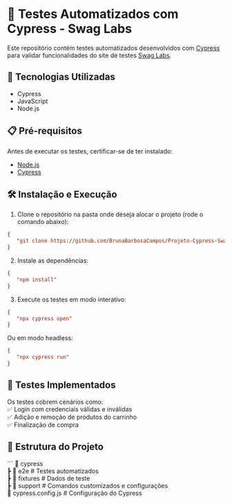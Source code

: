 # 🚀 Testes Automatizados com Cypress - Swag Labs  

Este repositório contém testes automatizados desenvolvidos com [Cypress](https://www.cypress.io/) para validar funcionalidades do site de testes [Swag Labs](https://www.saucedemo.com/).  

## 📌 Tecnologias Utilizadas  
- Cypress  
- JavaScript  
- Node.js  

## 📋 Pré-requisitos  
Antes de executar os testes, certificar-se de ter instalado:  
- [Node.js](https://nodejs.org/)  
- [Cypress](https://docs.cypress.io/guides/getting-started/installing-cypress)  

## 🛠️ Instalação e Execução  

1. Clone o repositório na pasta onde deseja alocar o projeto (rode o comando abaixo):
   
```json
{
   "git clone https://github.com/BrunaBarbosaCampos/Projeto-Cypress-Swag-Labs.git"
}
```
2. Instale as dependências:  
```json
{
   "npm install"
}
```
3. Execute os testes em modo interativo:  
```json
{
   "npx cypress open"
}
```
   Ou em modo headless:  
```json
{
   "npx cypress run"
}
```
## 🧪 Testes Implementados  
Os testes cobrem cenários como:  
✅ Login com credenciais válidas e inválidas  
✅ Adição e remoção de produtos do carrinho  
✅ Finalização de compra  

## 📌 Estrutura do Projeto  
\`\`\`
📂 cypress  
 ┣ 📂 e2e            # Testes automatizados  
 ┣ 📂 fixtures       # Dados de teste  
 ┣ 📂 support        # Comandos customizados e configurações  
📜 cypress.config.js  # Configuração do Cypress  
